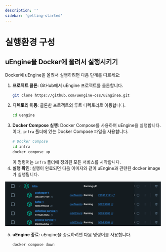 ```yaml
---
description: ''
sidebar: 'getting-started'
---
```


# 실행환경 구성

## uEngine을 Docker에 올려서 실행시키기

Docker에 uEngine을 올려서 실행하려면 다음 단계를 따르세요:

1. **프로젝트 클론**: GitHub에서 uEngine 프로젝트를 클론합니다.
    ```sh
    git clone https://github.com/uengine-oss/uEngine6.git
    ```
2. **디렉토리 이동**: 클론한 프로젝트의 루트 디렉토리로 이동합니다.
    ```sh
    cd uengine
    ```
3. **Docker Compose 실행**: Docker Compose를 사용하여 uEngine을 실행합니다. 이때, `infra` 폴더에 있는 Docker Compose 파일을 사용합니다.
    ```sh
    # Docker Compose
    cd infra
    docker compose up
    ```
    이 명령어는 `infra` 폴더에 정의된 모든 서비스를 시작합니다.
4. **실행 확인**:
실행이 완료되면 다음 이미지와 같이 uEngine과 관련된 docker image가 실행됩니다.

![](../../uengine-image/installation-1.png)


5. **uEngine 종료**: uEngine을 종료하려면 다음 명령어를 사용합니다.
    ```sh
    docker compose down
    ```

